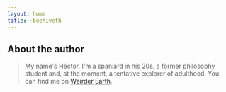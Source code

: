 ```yaml
---
layout: home
title: ~beehiveth
---
```

## About the author 
> My name's Héctor. I'm a spaniard in his 20s, a former philosophy student and, at the moment, a tentative explorer of adulthood. You can find me on <a rel="me" href="https://weirder.earth/@beehiveth">Weirder Earth</a>.